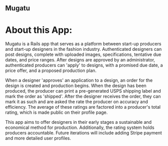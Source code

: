 ## Mugatu

# About this App:
Mugatu is a Rails app that serves as a platform between start-up producers and start-up designers in the fashion industry. Authenticated designers can post designs, complete with uploaded images, specifications, tentative due dates, and price ranges. After designs are approved by an administrator, authenticated producers can 'apply' to designs, with a promised due date, a price offer, and a proposed production plan.

When a designer 'approves' an application to a design, an order for the design is created and production begins. When the design has been produced, the producer can print a pre-generated USPS shipping label and mark the order as 'shipped'. After the designer receives the order, they can mark it as such and are asked the rate the producer on accuracy and efficiency. The average of these ratings are factored into a producer's total rating, which is made public on their profile page.

This app aims to offer designers in their early stages a sustainable and economical method for production. Additionally, the rating system holds producers accountable. Future iterations will include adding Stripe payment and more detailed user profiles.